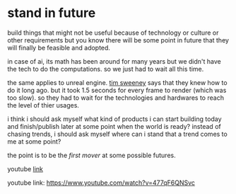# stand in future
build things that might not be useful because of technology or culture or other requirements but you know there will be some point in future that they will finally be feasible and adopted.

in case of ai, its math has been around for many years but we didn't have the tech to do the computations. so we just had to wait all this time.

the same applies to unreal engine. [tim sweeney](https://www.youtube.com/watch?v=477qF6QNSvc) says that they knew how to do it long ago. but it took 1.5 seconds for every frame to render (which was too slow). so they had to wait for the technologies and hardwares to reach the level of thier usages.

i think i should ask myself what kind of products i can start building today and finish/publish later at some point when the world is ready? instead of chasing trends, i should ask myself where can i stand that a trend comes to me at some point?

the point is to be the *first mover* at some possible futures.

youtube [link](https://www.youtube.com/watch?v=477qF6QNSvc)

youtube link: https://www.youtube.com/watch?v=477qF6QNSvc
